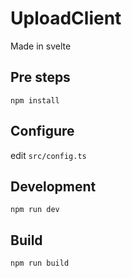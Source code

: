 # UploadClient

Made in svelte

## Pre steps
`npm install`

## Configure
edit `src/config.ts`

## Development
`npm run dev`

## Build
`npm run build`